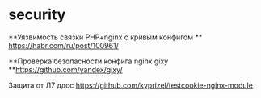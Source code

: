 security
========

**Уязвимость связки PHP+nginx с кривым конфигом
**
    https://habr.com/ru/post/100961/

**Проверка безопасности конфига nginx gixy
**https://github.com/yandex/gixy/

Защита от Л7 ддос
https://github.com/kyprizel/testcookie-nginx-module